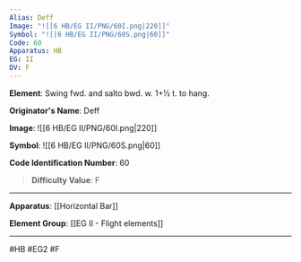 ```yaml
---
Alias: Deff
Image: "![[6 HB/EG II/PNG/60I.png|220]]"
Symbol: "![[6 HB/EG II/PNG/60S.png|60]]"
Code: 60
Apparatus: HB
EG: II
DV: F
---
```

**Element**: Swing fwd. and salto bwd. w. 1+1⁄2 t. to hang.

**Originator's Name**: Deff

**Image**:
![[6 HB/EG II/PNG/60I.png|220]]

**Symbol**:
![[6 HB/EG II/PNG/60S.png|60]]

**Code Identification Number**: 60

>**Difficulty Value**: F

___
**Apparatus**: [[Horizontal Bar]]

**Element Group**: [[EG II - Flight elements]]
___
#HB #EG2 #F
